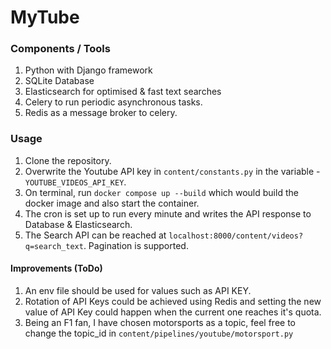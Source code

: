 # MyTube

### Components / Tools
1. Python with Django framework
2. SQLite Database
3. Elasticsearch for optimised & fast text searches
4. Celery to run periodic asynchronous tasks.
5. Redis as a message broker to celery.


### Usage
1. Clone the repository.
2. Overwrite the Youtube API key in `content/constants.py` in the variable - `YOUTUBE_VIDEOS_API_KEY`.
3. On terminal, run `docker compose up --build` which would build the docker image and also start the container.
4. The cron is set up to run every minute and writes the API response to Database & Elasticsearch.
5. The Search API can be reached at `localhost:8000/content/videos?q=search_text`. Pagination is supported.


#### Improvements (ToDo)
1. An env file should be used for values such as API KEY.
2. Rotation of API Keys could be achieved using Redis and setting the new value of API Key could happen when the current one reaches it's quota.
3. Being an F1 fan, I have chosen motorsports as a topic, feel free to change the topic_id in `content/pipelines/youtube/motorsport.py`
